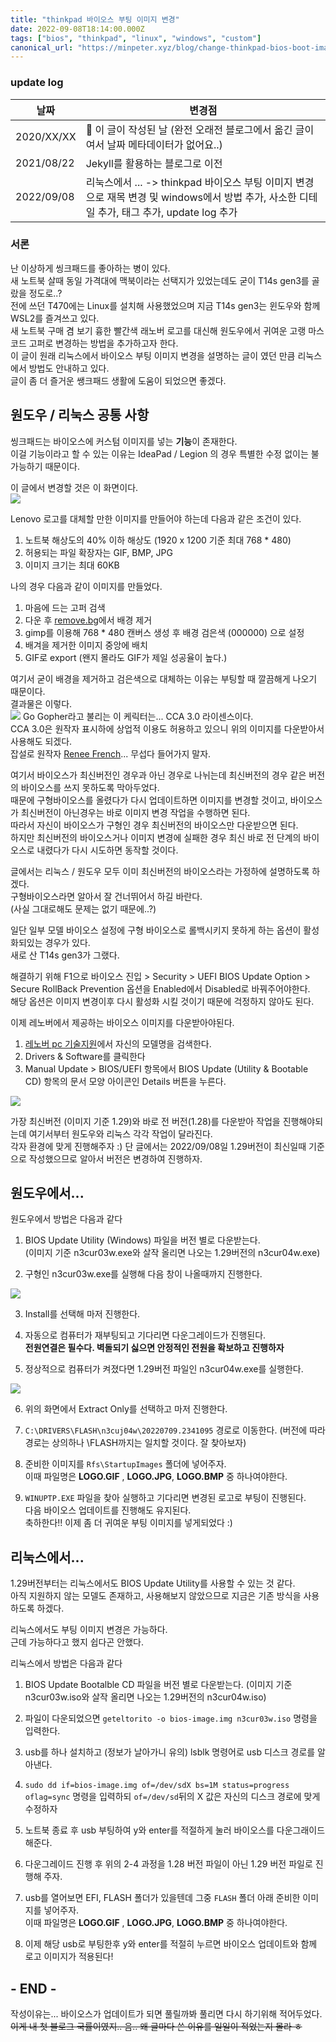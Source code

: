 ```yaml
---
title: "thinkpad 바이오스 부팅 이미지 변경"
date: 2022-09-08T18:14:00.000Z
tags: ["bios", "thinkpad", "linux", "windows", "custom"]
canonical_url: "https://minpeter.xyz/blog/change-thinkpad-bios-boot-image"
---
```


### update log

| 날짜       | 변경점                                                                                                                                      |
| ---------- | ------------------------------------------------------------------------------------------------------------------------------------------- |
| 2020/XX/XX | 🎺 이 글이 작성된 날 (완전 오래전 블로그에서 옮긴 글이여서 날짜 메타데이터가 없어요..)                                                      |
| 2021/08/22 | Jekyll를 활용하는 블로그로 이전                                                                                                             |
| 2022/09/08 | 리눅스에서 ... -> thinkpad 바이오스 부팅 이미지 변경으로 재목 변경 및 windows에서 방법 추가, 사소한 디테일 추가, 태그 추가, update log 추가 |

### 서론

난 이상하게 씽크패드를 좋아하는 병이 있다.  
새 노트북 살때 동일 가격대에 맥북이라는 선택지가 있었는데도 굳이 T14s gen3를 골랐을 정도로..?  
전에 쓰던 T470에는 Linux를 설치해 사용했었으며 지금 T14s gen3는 윈도우와 함께 WSL2를 즐겨쓰고 있다.  
새 노트북 구매 겸 보기 흉한 빨간색 래노버 로고를 대신해 원도우에서 귀여운 고랭 마스코드 고퍼로 변경하는 방법을 추가하고자 한다.  
이 글이 원래 리눅스에서 바이오스 부팅 이미지 변경을 설명하는 글이 였던 만큼 리눅스에서 방법도 안내하고 있다.  
글이 좀 더 즐거운 쌩크패드 생활에 도움이 되었으면 좋겠다.

## 원도우 / 리눅스 공통 사항

씽크패드는 바이오스에 커스텀 이미지를 넣는 **기능**이 존재한다.  
이걸 기능이라고 할 수 있는 이유는 IdeaPad / Legion 의 경우 특별한 수정 없이는 불가능하기 때문이다.

이 글에서 변경할 것은 이 화면이다.  
![](/images/default-logo.jpg)

Lenovo 로고를 대체할 만한 이미지를 만들어야 하는데 다음과 같은 조건이 있다.

1. 노트북 해상도의 40% 이하 해상도 (1920 x 1200 기준 최대 768 \* 480)
2. 허용되는 파일 확장자는 GIF, BMP, JPG
3. 이미지 크기는 최대 60KB

나의 경우 다음과 같이 이미지를 만들었다.

1. 마음에 드는 고퍼 검색
2. 다운 후 [remove.bg](https://remove.bg/)에서 배경 제거
3. gimp를 이용해 768 \* 480 캔버스 생성 후 배경 검은색 (000000) 으로 설정
4. 배겨을 제거한 이미지 중앙에 배치
5. GIF로 export (왠지 몰라도 GIF가 제일 성공율이 높다.)

여기서 굳이 배경을 제거하고 검은색으로 대체하는 이유는 부팅할 때 깔끔해게 나오기 때문이다.  
결과물은 이렇다.  
![](/images/LOGO.GIF)
Go Gopher라고 불리는 이 케릭터는... CCA 3.0 라이센스이다.  
CCA 3.0은 원작자 표시하에 상업적 이용도 허용하고 있으니 위의 이미지를 다운받아서 사용해도 되겠다.  
잡설로 원작자 [Renee French](http://reneefrench.blogspot.com/)... 무섭다 들어가지 말자.

여기서 바이오스가 최신버전인 경우과 아닌 경우로 나뉘는데 최신버전의 경우 같은 버전의 바이오스를 쓰지 못하도록 막아두었다.  
때문에 구형바이오스를 올렸다가 다시 업데이트하면 이미지를 변경할 것이고, 바이오스가 최신버전이 아닌경우는 바로 이미지 변경 작업을 수행하면 된다.  
따라서 자신이 바이오스가 구형인 경우 최신버전의 바이오스만 다운받으면 된다.  
하지만 최신버전의 바이오스거나 이미지 변경에 실패한 경우 최신 바로 전 단계의 바이오스로 내렸다가 다시 시도하면 동작할 것이다.

글에서는 리눅스 / 원도우 모두 이미 최신버전의 바이오스라는 가정하에 설명하도록 하겠다.  
구형바이오스라면 알아서 잘 건너뛰어서 하길 바란다.  
(사실 그대로해도 문제는 없기 때문에..?)

일단 일부 모델 바이오스 설정에 구형 바이오스로 롤백시키지 못하게 하는 옵션이 활성화되있는 경우가 있다.  
새로 산 T14s gen3가 그랬다.

해결하기 위해 F1으로 바이오스 진입 > Security > UEFI BIOS Update Option > Secure RollBack Prevention 옵션을 Enabled에서 Disabled로 바꿔주어야한다.  
해당 옵션은 이미지 변경이후 다시 활성화 시킬 것이기 때문에 걱정하지 않아도 된다.

이제 레노버에서 제공하는 바이오스 이미지를 다운받아야된다.

1. [레노버 pc 기술지원](https://pcsupport.lenovo.com/)에서 자신의 모델명을 검색한다.
2. Drivers & Software를 클릭한다
3. Manual Update > BIOS/UEFI 항목에서 BIOS Update (Utility & Bootable CD) 항목의 문서 모양 아이콘인 Details 버튼을 누른다.

![](/images/Screenshot-2022-09-08-185318.png)

가장 최신버전 (이미지 기준 1.29)와 바로 전 버전(1.28)를 다운받아 작업을 진행해야되는데 여기서부터 원도우와 리눅스 각각 작업이 달라진다.  
각자 환경에 맞게 진행해주자 :)
단 글에서는 2022/09/08일 1.29버전이 최신일때 기준으로 작성했으므로 알아서 버전은 변경하여 진행하자.

## 원도우에서...

원도우에서 방법은 다음과 같다

1. BIOS Update Utility (Windows) 파일을 버전 별로 다운받는다.  
   (이미지 기준 n3cur03w.exe와 살작 올리면 나오는 1.29버전의 n3cur04w.exe)

2. 구형인 n3cur03w.exe를 실행해 다음 창이 나올때까지 진행한다.

![](/images/Screenshot-2022-09-08-203335.png)

3. Install를 선택해 마저 진행한다.

4. 자동으로 컴퓨터가 재부팅되고 기다리면 다운그레이드가 진행된다.  
   **전원연결은 필수다. 벽돌되기 싫으면 안정적인 전원을 확보하고 진행하자**

5. 정상적으로 컴퓨터가 켜졌다면 1.29버전 파일인 n3cur04w.exe를 실행한다.

![](/images/Screenshot-2022-09-08-203117.png)

6. 위의 화면에서 Extract Only를 선택하고 마저 진행한다.

7. `C:\DRIVERS\FLASH\n3cuj04w\20220709.2341095` 경로로 이동한다. (버전에 따라 경로는 상의하나 \FLASH까지는 일치할 것이다. 잘 찾아보자)

8. 준비한 이미지를 `Rfs\StartupImages` 폴더에 넣어주자.  
   이때 파일명은 **LOGO.GIF** , **LOGO.JPG**, **LOGO.BMP** 중 하나여야한다.

9. `WINUPTP.EXE` 파일을 찾아 실행하고 기다리면 변경된 로고로 부팅이 진행된다.  
   다음 바이오스 업데이트를 진행해도 유지된다.  
   축하한다!! 이제 좀 더 귀여운 부팅 이미지를 넣게되었다 :)

## 리눅스에서...

1.29버전부터는 리눅스에서도 BIOS Update Utility를 사용할 수 있는 것 같다.  
아직 지원하지 않는 모델도 존재하고, 사용해보지 않았으므로 지금은 기존 방식을 사용하도록 하겠다.

리눅스에서도 부팅 이미지 변경은 가능하다.  
근데 가능하다고 했지 쉽다곤 안했다.

리눅스에서 방법은 다음과 같다

1. BIOS Update Bootalble CD 파일을 버전 별로 다운받는다.
   (이미지 기준 n3cur03w.iso와 살작 올리면 나오는 1.29버전의 n3cur04w.iso)

2. 파일이 다운되었으면 `geteltorito -o bios-image.img n3cur03w.iso` 명령을 입력한다.

3. usb를 하나 설치하고 (정보가 날아가니 유의) lsblk 명령어로 usb 디스크 경로를 알아낸다.

4. `sudo dd if=bios-image.img of=/dev/sdX bs=1M status=progress oflag=sync` 명령을 입력하되 `of=/dev/sd`뒤의 X 값은 자신의 디스크 경로에 맞게 수정하자

5. 노트북 종료 후 usb 부팅하여 y와 enter를 적절하게 눌러 바이오스를 다운그래이드 해준다.

6. 다운그레이드 진행 후 위의 2-4 과정을 1.28 버전 파일이 아닌 1.29 버전 파일로 진행해 주자.

7. usb를 열어보면 EFI, FLASH 폴더가 있을텐데 그중 `FLASH` 폴더 아래 준비한 이미지를 넣어주자.  
   이때 파일명은 **LOGO.GIF** , **LOGO.JPG**, **LOGO.BMP** 중 하나여야한다.

8. 이제 해당 usb로 부팅한후 y와 enter를 적절히 누르면 바이오스 업데이트와 함께 로고 이미지가 적용된다!

## - END -

작성이유는... 바이오스가 업데이트가 되면 풀릴까봐 풀리면 다시 하기위해 적어두었다.  
~~이게 내 첫 블로그 국률이였지.. 음.. 왜 글마다 쓴 이유를 일일이 적었는지 몰라 ㅎ~~
